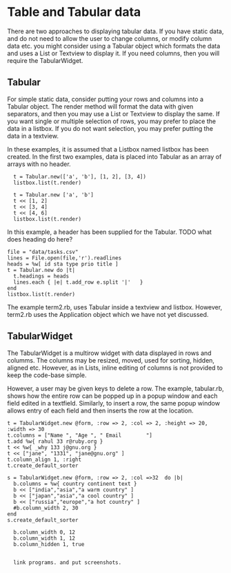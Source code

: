 # Table and Tabular data

There are two approaches to displaying tabular data. If you have static data, and do not need to allow the user to change columns, or modify column data etc. you might consider using a Tabular object which formats the data and uses a List or Textview to display it. If you need columns, then you will require the TabularWidget.

## Tabular

For simple static data, consider putting your rows and columns into a Tabular object. The render method will format the data with given separators, and then you may use a List or Textview to display the same. If you want single or multiple selection of rows, you may prefer to place the data in a listbox. If you do not want selection, you may prefer putting the data in a textview.

In these examples, it is assumed that a Listbox named listbox has been created.
In the first two examples, data is placed into Tabular as an array of arrays with no header.

      t = Tabular.new(['a', 'b'], [1, 2], [3, 4])
      listbox.list(t.render)

      t = Tabular.new ['a', 'b']
      t << [1, 2]
      t << [3, 4]
      t << [4, 6]
      listbox.list(t.render)

In this example, a header has been supplied for the Tabular. TODO what does heading do here?

    file = "data/tasks.csv"
    lines = File.open(file,'r').readlines 
    heads = %w[ id sta type prio title ]
    t = Tabular.new do |t|
      t.headings = heads
      lines.each { |e| t.add_row e.split '|'   }
    end
    listbox.list(t.render)

The example term2.rb, uses Tabular inside a textview and listbox. However, term2.rb uses the Application object which we have not yet discussed.

## TabularWidget

The TabularWidget is a multirow widget with data displayed in rows and columms. The columns may be resized, moved,
used for sorting, hidden, aligned etc. However, as in Lists, inline editing of columns is not provided to keep the code-base simple.

However, a user may be given keys to delete a row. The example, tabular.rb, shows how the entire row can be popped up in a popup window and each field edited in a textfield. Similarly, to insert a row, the same popup window allows entry of each field and then inserts the row at the location.

    t = TabularWidget.new @form, :row => 2, :col => 2, :height => 20, :width => 30
    t.columns = ["Name ", "Age ", " Email        "]
    t.add %w{ rahul 33 r@ruby.org }
    t << %w{ _why 133 j@gnu.org }
    t << ["jane", "1331", "jane@gnu.org" ]
    t.column_align 1, :right
    t.create_default_sorter

    s = TabularWidget.new @form, :row => 2, :col =>32  do |b|
      b.columns = %w{ country continent text }
      b << ["india","asia","a warm country" ] 
      b << ["japan","asia","a cool country" ] 
      b << ["russia","europe","a hot country" ] 
      #b.column_width 2, 30
    end
    s.create_default_sorter

      b.column_width 0, 12
      b.column_width 1, 12
      b.column_hidden 1, true


      link programs. and put screenshots.
